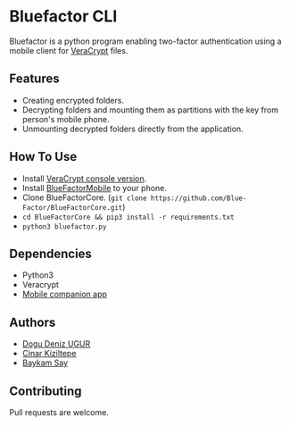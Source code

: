 # Bluefactor CLI
Bluefactor is a python program enabling two-factor authentication using a mobile client for [VeraCrypt](https://www.veracrypt.fr/en/Home.html) files.
## Features
- Creating encrypted folders.
- Decrypting folders and mounting them as partitions with the key from person's mobile phone.
- Unmounting decrypted folders directly from the application.
## How To Use
- Install [VeraCrypt console version](https://www.veracrypt.fr/en/Downloads.html).
- Install [BlueFactorMobile](https://github.com/WaitttForIt/BlueFactorApp) to your phone.
- Clone BlueFactorCore. (`git clone https://github.com/Blue-Factor/BlueFactorCore.git`)
- `cd BlueFactorCore && pip3 install -r requirements.txt`
- `python3 bluefactor.py`
## Dependencies
- Python3
- Veracrypt
- [Mobile companion app](https://github.com/WaitttForIt/BlueFactorApp)
## Authors
- [Dogu Deniz UGUR](https://github.com/DoguD)
- [Cinar Kiziltepe](https://github.com/Oakknight)
- [Baykam Say](https://github.com/baykamsay)
## Contributing
Pull requests are welcome.
